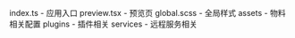 index.ts - 应用入口
preview.tsx - 预览页
global.scss - 全局样式
assets - 物料相关配置
plugins - 插件相关
services - 远程服务相关
